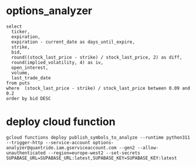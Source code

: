 # options_analyzer
    
    select 
      ticker,
      expiration,
      expiration - current_date as days_until_expire,
      strike,
      bid,
      round((stock_last_price - strike) / stock_last_price, 2) as diff,
      round(implied_volatility, 4) as iv,
      open_interest,
      volume,
      last_trade_date
    from puts
    where  (stock_last_price - strike) / stock_last_price between 0.09 and 0.2
    order by bid DESC

# deploy cloud function

    gcloud functions deploy publish_symbols_to_analyze --runtime python311  --trigger-http --service-account options-analyzer@quantride.iam.gserviceaccount.com --gen2 --allow-unauthenticated --region=europe-west2 --set-secrets SUPABASE_URL=SUPABASE_URL:latest,SUPABASE_KEY=SUPABASE_KEY:latest